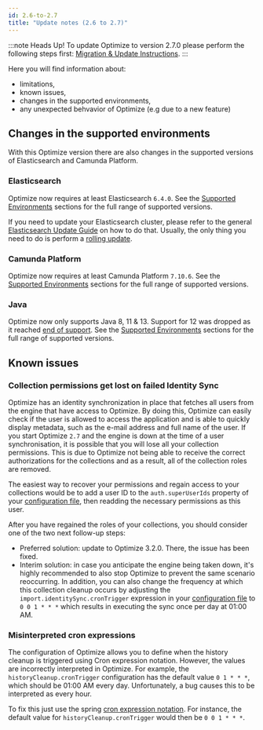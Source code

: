 ```yaml
---
id: 2.6-to-2.7
title: "Update notes (2.6 to 2.7)"
---
```


:::note Heads Up!
To update Optimize to version 2.7.0 please perform the following steps first: [Migration & Update Instructions](./instructions.md).
:::

Here you will find information about:

* limitations, 
* known issues, 
* changes in the supported environments, 
* any unexpected behvavior of Optimize (e.g due to a new feature)

## Changes in the supported environments

With this Optimize version there are also changes in the supported versions of Elasticsearch and Camunda Platform.

### Elasticsearch

Optimize now requires at least Elasticsearch `6.4.0`.
See the [Supported Environments](./../../../reference/supported-environments.md/#elasticsearch) sections for the full range of supported versions.

If you need to update your Elasticsearch cluster, please refer to the general [Elasticsearch Update Guide](https://www.elastic.co/guide/en/elasticsearch/reference/current/setup-upgrade.html) on how to do that. Usually, the only thing you need to do is  perform a [rolling update](https://www.elastic.co/guide/en/elasticsearch/reference/current/rolling-upgrades.html).

### Camunda Platform

Optimize now requires at least Camunda Platform `7.10.6`.
See the [Supported Environments](./../../../reference/supported-environments.md/#camunda-platform) sections for the full range of supported versions.

### Java

Optimize now only supports Java 8, 11 & 13. Support for 12 was dropped as it reached [end of support](https://www.oracle.com/technetwork/java/java-se-support-roadmap.html).
See the [Supported Environments](./../../../reference/supported-environments.md/) sections for the full range of supported versions.

## Known issues

### Collection permissions get lost on failed Identity Sync

Optimize has an identity synchronization in place that fetches all users from the engine that have access to Optimize. By doing this, Optimize can easily check if the user is allowed to access the application and is able to quickly display metadata, such as the e-mail address and full name of the user. If you start Optimize `2.7` and the engine is down at the time of a user synchronisation, it is possible that you will lose all your collection permissions. This is due to Optimize not being able to receive the correct authorizations for the collections and as a result, all of the collection roles are removed. 

The easiest way to recover your permissions and regain access to your collections would be to add a user ID to the `auth.superUserIds` property of your [configuration file](../../setup/configuration/#security), then readding the necessary permissions as this user.

After you have regained the roles of your collections, you should consider one of the two next follow-up steps:

* Preferred solution: update to Optimize 3.2.0. There, the issue has been fixed.
* Interim solution: in case you anticipate the engine being taken down, it's highly recommended to also stop Optimize to prevent the same scenario reoccurring. In addition, you can also change the frequency at which this collection cleanup occurs by adjusting the `import.identitySync.cronTrigger` expression in your [configuration file](../../setup/configuration/#authentication-and-security) to `0 0 1 * * *` which results in executing the sync once per day at 01:00 AM.

### Misinterpreted cron expressions

The configuration of Optimize allows you to define when the history cleanup is triggered using Cron expression notation. However, the values are incorrectly interpreted in Optimize. For example, the `historyCleanup.cronTrigger` configuration has the default value `0 1 * * *`, which should be 01:00 AM every day. Unfortunately, a bug causes this to be interpreted as every hour. 

To fix this just use the spring [cron expression notation](https://docs.spring.io/spring/docs/current/javadoc-api/org/springframework/scheduling/support/CronSequenceGenerator.html). For instance, the default value for `historyCleanup.cronTrigger` would then be `0 0 1 * * *`.